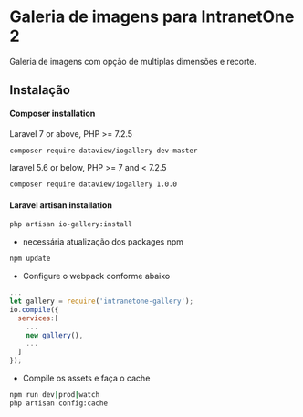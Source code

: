 # Galeria de imagens para IntranetOne 2

Galeria de imagens com opção de multiplas dimensões e recorte.

## Instalação

#### Composer installation

Laravel 7 or above, PHP >= 7.2.5

```sh
composer require dataview/iogallery dev-master
```

laravel 5.6 or below, PHP >= 7 and < 7.2.5

```sh
composer require dataview/iogallery 1.0.0
```

#### Laravel artisan installation

```sh
php artisan io-gallery:install
```

- necessária atualização dos packages npm

```sh
npm update
```

- Configure o webpack conforme abaixo

```js
...
let gallery = require('intranetone-gallery');
io.compile({
  services:[
    ...
    new gallery(),
    ...
  ]
});

```

- Compile os assets e faça o cache

```sh
npm run dev|prod|watch
php artisan config:cache
```
